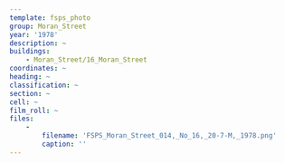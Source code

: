 ```yaml
---
template: fsps_photo
group: Moran_Street
year: '1978'
description: ~
buildings:
    - Moran_Street/16_Moran_Street
coordinates: ~
heading: ~
classification: ~
section: ~
cell: ~
film_roll: ~
files:
    -
        filename: 'FSPS_Moran_Street_014,_No_16,_20-7-M,_1978.png'
        caption: ''
---
```

